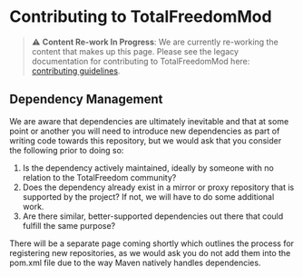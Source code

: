 # Contributing to TotalFreedomMod

> :warning: **Content Re-work In Progress**: We are currently re-working the content that makes up this page. Please see the legacy documentation for contributing to TotalFreedomMod here: [contributing guidelines](https://github.com/TotalFreedom/TotalFreedomMod/wiki/Contributing). 

## Dependency Management
We are aware that dependencies are ultimately inevitable and that at some point or another you will need to introduce new dependencies as part of writing code towards this repository, but we would ask that you consider the following prior to doing so:

1) Is the dependency actively maintained, ideally by someone with no relation to the TotalFreedom community?
2) Does the dependency already exist in a mirror or proxy repository that is supported by the project? If not, we will have to do some additional work.
3) Are there similar, better-supported dependencies out there that could fulfill the same purpose? 

There will be a separate page coming shortly which outlines the process for registering new repositories, as we would ask you do not add them into the pom.xml file due to the way Maven natively handles dependencies. 